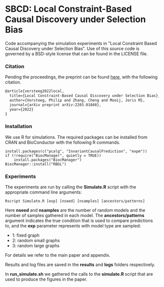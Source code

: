 # SBCD: Local Constraint-Based Causal Discovery under Selection Bias

Code accompanying the simulation experiments in "Local Constraint Based Causal Discovery under Selection Bias". Use of this source code is governed by a BSD-style license that can be found in the LICENSE file.
### Citation

Pending the proceedings, the preprint can be found [here](https://arxiv.org/abs/2203.01848), with the following citation.
```latex
@article{versteeg2022local,
  title={Local Constraint-Based Causal Discovery under Selection Bias},
  author={Versteeg, Philip and Zhang, Cheng and Mooij, Joris M},
  journal={arXiv preprint arXiv:2203.01848},
  year={2022}
}
```
### Installation

We use R for simulations. The required packages can be installed from CRAN and BioConductor with the following R commands.
```{r}
install.packages(c("pcalg", "InvariantCausalPrediction", "expm"))
if (!require("BiocManager", quietly = TRUE))
    install.packages("BiocManager")
BiocManager::install("RBGL")
```

### Experiments

The experiments are run by calling the **Simulate.R** script with the appropriate command line arguments:
```shell script
Rscript Simulate.R [exp] [nseed] [nsamples] [ancestors/patterns]
```
Here **nseed** and **nsamples** are the number of random models and the number of samples gathered in each model. The **ancestors/patterns** argument indicates the true condition that is used to compare predictions to, and the **exp** parameter represents with model type are sampled: 
- 1: fixed graph
- 2: random small graphs
- 3: random large graphs

For details we refer to the main paper and appendix.

Results and log files are saved in the **results** and **logs** folders respectively. 

In **run_simulate.sh** we gathered the calls to the **simulate.R** script that are used to produce the figures in the paper.
